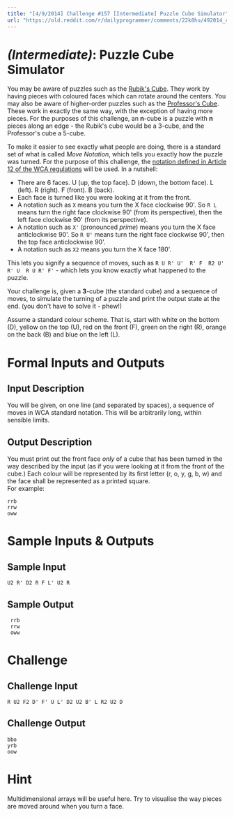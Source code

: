 ```yaml
---
title: "[4/9/2014] Challenge #157 [Intermediate] Puzzle Cube Simulator"
url: "https://old.reddit.com/r/dailyprogrammer/comments/22k8hu/492014_challenge_157_intermediate_puzzle_cube/"
---
```


# [](#IntermediateIcon) _(Intermediate)_: Puzzle Cube Simulator

You may be aware of puzzles such as the [Rubik's Cube](http://img1.wikia.nocookie.net/__cb20130909182419/maditsmadfunny/images/e/ee/Rubik%27s_Cube_cropped.jpg). They work by having pieces with coloured faces which can rotate around the centers. You may also be aware of higher-order puzzles such as the [Professor's Cube](http://upload.wikimedia.org/wikipedia/commons/f/fe/Professors_cube.jpg). These work in exactly the same way, with the exception of having more pieces. For the purposes of this challenge, an **n**-cube is a puzzle with **n** pieces along an edge - the Rubik's cube would be a 3-cube, and the Professor's cube a 5-cube.

To make it easier to see exactly what people are doing, there is a standard set of what is called *Move Notation*, which tells you exactly how the puzzle was turned. For the purpose of this challenge, the [notation defined in Article 12 of the WCA regulations](https://www.worldcubeassociation.org/regulations/#article-12-notation) will be used. In a nutshell:

* There are 6 faces. U (up, the top face). D (down, the bottom face). L (left). R (right). F (front). B (back).
* Each face is turned like you were looking at it from the front.
* A notation such as `X` means you turn the X face clockwise 90'. So `R L` means turn the right face clockwise 90' (from its perspective), then the left face clockwise 90' (from its perspective).
* A notation such as `X'` (pronounced *prime*) means you turn the X face anticlockwise 90'. So `R U'` means turn the right face clockwise 90', then the top face anticlockwise 90'.
* A notation such as `X2` means you turn the X face 180'.

This lets you signify a sequence of moves, such as `R U R' U'  R' F  R2 U' R' U  R U R' F'` - which lets you know exactly what happened to the puzzle.

Your challenge is, given a **3**-cube (the standard cube) and a sequence of moves, to simulate the turning of a puzzle and print the output state at the end. (you don't have to solve it - phew!)

Assume a standard colour scheme. That is, start with white on the bottom (D), yellow on the top (U), red on the front (F), green on the right (R), orange on the back (B) and blue on the left (L).

# Formal Inputs and Outputs

## Input Description

You will be given, on one line (and separated by spaces), a sequence of moves in WCA standard notation. This will be arbitrarily long, within sensible limits.

## Output Description

You must print out the front face *only* of a cube that has been turned in the way described by the input (as if you were looking at it from the front of the cube.) Each colour will be represented by its first letter (r, o, y, g, b, w) and the face shall be represented as a printed square.  
For example:

    rrb
    rrw
    oww

# Sample Inputs & Outputs

## Sample Input

	U2 R' D2 R F L' U2 R

## Sample Output

     rrb
     rrw
     oww

# Challenge

## Challenge Input

	R U2 F2 D' F' U L' D2 U2 B' L R2 U2 D
	
## Challenge Output

	bbo
	yrb
	oow
	
# Hint

Multidimensional arrays will be useful here. Try to visualise the way pieces are moved around when you turn a face.